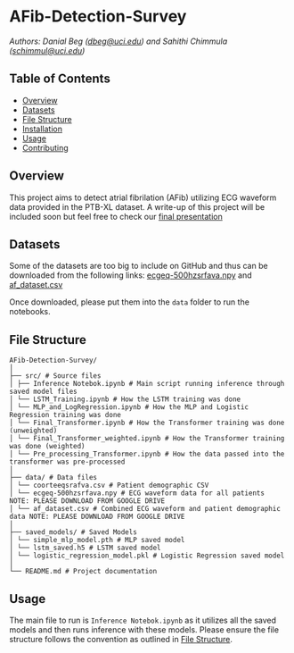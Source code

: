 # AFib-Detection-Survey
*Authors: Danial Beg (dbeg@uci.edu) and Sahithi Chimmula (schimmul@uci.edu)*

## Table of Contents
- [Overview](#overview)
- [Datasets](#datasets)
- [File Structure](#file-structure)
- [Installation](#installation)
- [Usage](#usage)
- [Contributing](#contributing)

## Overview
This project aims to detect atrial fibrilation (AFib) utilizing ECG waveform data provided in the PTB-XL dataset. A write-up of this project will be included soon but feel free to check our [final presentation](https://docs.google.com/presentation/d/11tC2UQEtE6XmAJ3CLjxVw6vJAPjzYQzvVvH-oDwDBV0/edit?usp=sharing)

## Datasets
Some of the datasets are too big to include on GitHub and thus can be downloaded from the following links: [ecgeq-500hzsrfava.npy](https://drive.google.com/file/d/1Ah1yqVCcW7cpN0mRJX9px1NWpYygi6CG/view?usp=share_link) and [af_dataset.csv](https://drive.google.com/file/d/1fErgzku6iusVsB5RxPjy4pKiCeOhbFFA/view?usp=share_link)

Once downloaded, please put them into the `data` folder to run the notebooks.

## File Structure
```
AFib-Detection-Survey/
│
├── src/ # Source files
│ ├── Inference Notebok.ipynb # Main script running inference through saved model files
│ └── LSTM_Training.ipynb # How the LSTM training was done
│ └── MLP_and_LogRegression.ipynb # How the MLP and Logistic Regression training was done
│ └── Final_Transformer.ipynb # How the Transformer training was done (unweighted)
│ └── Final_Transformer_weighted.ipynb # How the Transformer training was done (weighted)
│ └── Pre_processing_Transformer.ipynb # How the data passed into the transformer was pre-processed
│
├── data/ # Data files
│ └── coorteeqsrafva.csv # Patient demographic CSV
│ └── ecgeq-500hzsrfava.npy # ECG waveform data for all patients  NOTE: PLEASE DOWNLOAD FROM GOOGLE DRIVE
│ └── af_dataset.csv # Combined ECG waveform and patient demographic data NOTE: PLEASE DOWNLOAD FROM GOOGLE DRIVE
│
├── saved_models/ # Saved Models
│ └── simple_mlp_model.pth # MLP saved model
│ └── lstm_saved.h5 # LSTM saved model
│ └── logistic_regression_model.pkl # Logistic Regression saved model
│
└── README.md # Project documentation
```

## Usage
The main file to run is `Inference Notebok.ipynb` as it utilizes all the saved models and then runs inference with these models. Please ensure the file structure follows the convention as outlined in [File Structure](#file-structure).
